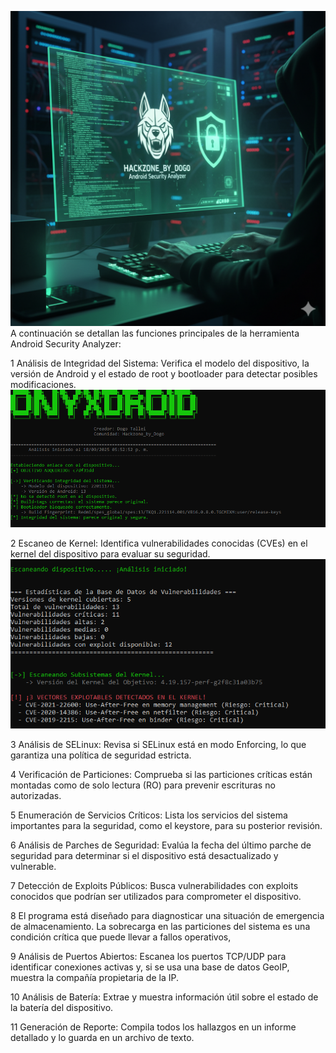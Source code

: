 ![image_alt](https://github.com/DogoTalei/AndroidSecurityAnalyzer-/blob/c9a34d45a975054fb8a6c798692abf10ac60a628/dogo.png)
A continuación se detallan las funciones principales de la herramienta Android Security Analyzer:

1 Análisis de Integridad del Sistema: Verifica el modelo del dispositivo, la versión de Android y el estado de root y bootloader para detectar posibles modificaciones.
![image_alt](https://github.com/DogoTalei/AndroidSecurityAnalyzer-/blob/e931a377efa19f52abda8dd23ad28bf3e1507289/Screenshot_91.png)

2 Escaneo de Kernel: Identifica vulnerabilidades conocidas (CVEs) en el kernel del dispositivo para evaluar su seguridad.
![image_alt](https://github.com/DogoTalei/AndroidSecurityAnalyzer-/blob/e931a377efa19f52abda8dd23ad28bf3e1507289/Screenshot_92.png)

3 Análisis de SELinux: Revisa si SELinux está en modo Enforcing, lo que garantiza una política de seguridad estricta.

4 Verificación de Particiones: Comprueba si las particiones críticas están montadas como de solo lectura (RO) para prevenir escrituras no autorizadas.

5 Enumeración de Servicios Críticos: Lista los servicios del sistema importantes para la seguridad, como el keystore, para su posterior revisión.

6 Análisis de Parches de Seguridad: Evalúa la fecha del último parche de seguridad para determinar si el dispositivo está desactualizado y vulnerable.

7 Detección de Exploits Públicos: Busca vulnerabilidades con exploits conocidos que podrían ser utilizados para comprometer el dispositivo.

8 El programa está diseñado para diagnosticar una situación de emergencia de almacenamiento. La sobrecarga en las particiones del sistema es una condición crítica que puede llevar a fallos operativos,

9 Análisis de Puertos Abiertos: Escanea los puertos TCP/UDP para identificar conexiones activas y, si se usa una base de datos GeoIP, muestra la compañía propietaria de la IP.

10 Análisis de Batería: Extrae y muestra información útil sobre el estado de la batería del dispositivo.

11 Generación de Reporte: Compila todos los hallazgos en un informe detallado y lo guarda en un archivo de texto.
